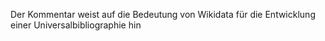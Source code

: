 Der Kommentar weist auf die Bedeutung von Wikidata für die Entwicklung einer Universalbibliographie hin
